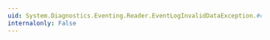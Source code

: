 ```yaml
---
uid: System.Diagnostics.Eventing.Reader.EventLogInvalidDataException.#ctor(System.String)
internalonly: False
---
```

